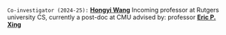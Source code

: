 `Co-investigator (2024-25):` <a target="_blank" href="https://hwang595.github.io/"><b>Hongyi Wang</b></a> 
Incoming professor at Rutgers university CS, currently a post-doc at CMU
advised by: professor <a target="_blank" href="https://www.cs.cmu.edu/~epxing/"><b>Eric P. Xing</b></a>  